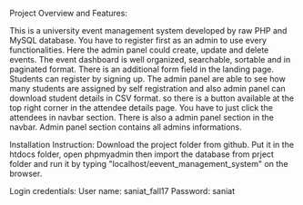 Project Overview and Features: 

This is a university event management system developed by raw PHP and MySQL database. You have to register first as an admin to use every functionalities. Here the admin panel 
could create, update and delete events. The event dashboard is well organized, searchable, sortable and in paginated format. There is an additional form field in the landing page. 
Students can register by signing up. The admin panel are able to see how many students are assigned by self registration and also admin panel can download student details in CSV format. 
so there is a button available at the top right corner in the attendee details page. You have to just click the attendees in navbar section. There is also a admin panel section in the 
navbar. Admin panel section contains all admins informations. 

Installation Instruction: 
Download the project folder from github. Put it in the htdocs folder, open phpmyadmin then import the database from prject folder and run it by typing "localhost/eevent_management_system" 
on the browser.

Login credentials: 
User name: saniat_fall17
Password: saniat

